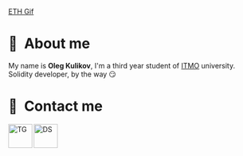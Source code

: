 [ETH Gif](https://media.giphy.com/media/v0u7eU0nSmOJ0hGf6n/giphy.gif)

# 🤗 &nbsp;About me

My name is **Oleg Kulikov**, I'm a third year student of [ITMO](https://en.itmo.ru/en/) university. Solidity developer, by the way 😏

# 📱&nbsp; Contact me

[<img align="left" alt="TG" width="48px" src="https://img.icons8.com/color/48/000000/telegram-app--v1.png"/>][tg]
[<img align="left" alt="DS" width="48px" src="https://img.icons8.com/fluency/48/000000/discord-new-logo.png"/>][ds]

[tg]: https://t.me/f0kussss
[ds]: https://discord.com/users/282211749849989122

